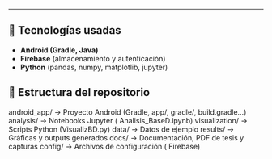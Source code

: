 ---

## 🚀 Tecnologías usadas

- **Android (Gradle, Java)**
- **Firebase** (almacenamiento y autenticación)
- **Python** (pandas, numpy, matplotlib, jupyter)

## 📂 Estructura del repositorio
android_app/ → Proyecto Android (Gradle, app/, gradle/, build.gradle…)
analysis/ → Notebooks Jupyter ( Analisis_BaseD.ipynb)
visualization/ → Scripts Python (VisualizBD.py)
data/ → Datos de ejemplo 
results/ → Gráficas y outputs generados
docs/ → Documentación, PDF de tesis y capturas
config/ → Archivos de configuración ( Firebase)